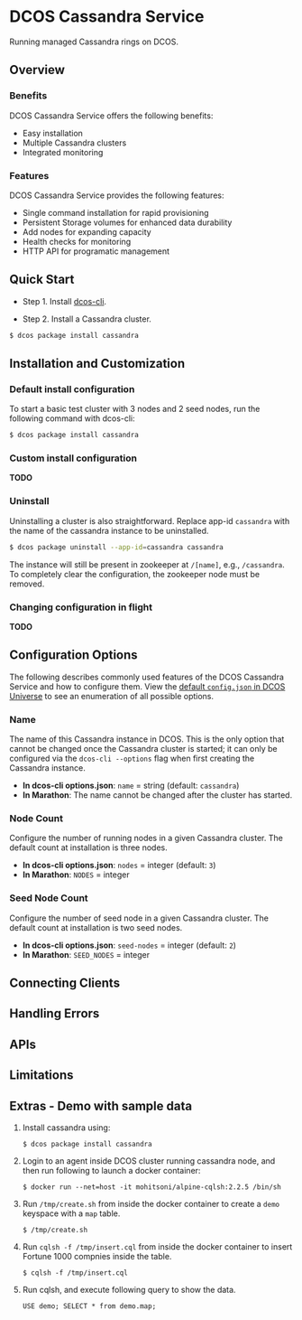 # DCOS Cassandra Service

Running managed Cassandra rings on DCOS.

## Overview

### Benefits
DCOS Cassandra Service offers the following benefits:

* Easy installation
* Multiple Cassandra clusters
* Integrated monitoring

### Features
DCOS Cassandra Service provides the following features:

- Single command installation for rapid provisioning
- Persistent Storage volumes for enhanced data durability
- Add nodes for expanding capacity
- Health checks for monitoring
- HTTP API for programatic management

## Quick Start

- Step 1. Install [dcos-cli](https://github.com/mesosphere/dcos-cli).

- Step 2. Install a Cassandra cluster.

```bash
$ dcos package install cassandra
```

## Installation and Customization

### Default install configuration

To start a basic test cluster with 3 nodes and 2 seed nodes, run the following command with dcos-cli:

``` bash
$ dcos package install cassandra
```

### Custom install configuration
**TODO**

### Uninstall

Uninstalling a cluster is also straightforward. Replace app-id `cassandra` with the name of the cassandra instance to be uninstalled.

``` bash
$ dcos package uninstall --app-id=cassandra cassandra
```

The instance will still be present in zookeeper at `/[name]`, e.g., `/cassandra`. To completely clear the configuration, the zookeeper node must be removed.

### Changing configuration in flight
**TODO**

## Configuration Options

The following describes commonly used features of the DCOS Cassandra Service and how to configure them. View the [default `config.json` in DCOS Universe](https://github.com/mesosphere/universe/tree/version-2.x/repo/packages/C/cassandra) to see an enumeration of all possible options.

### Name

The name of this Cassandra instance in DCOS. This is the only option that cannot be changed once the Cassandra cluster is started; it can only be configured via the `dcos-cli --options` flag when first creating the Cassandra instance.

- **In dcos-cli options.json**: `name` = string (default: `cassandra`)
- **In Marathon**: The name cannot be changed after the cluster has started.

### Node Count

Configure the number of running nodes in a given Cassandra cluster. The default count at installation is three nodes.

- **In dcos-cli options.json**: `nodes` = integer (default: `3`)
- **In Marathon**: `NODES` = integer

### Seed Node Count

Configure the number of seed node in a given Cassandra cluster. The default count at installation is two seed nodes.

- **In dcos-cli options.json**: `seed-nodes` = integer (default: `2`)
- **In Marathon**: `SEED_NODES` = integer

## Connecting Clients

## Handling Errors

## APIs

## Limitations

## Extras - Demo with sample data
1. Install cassandra using:
   ```
   $ dcos package install cassandra
   ```
   
2. Login to an agent inside DCOS cluster running cassandra node, and then run following to launch a docker container:
   ```
   $ docker run --net=host -it mohitsoni/alpine-cqlsh:2.2.5 /bin/sh
   ```
   
3. Run ```/tmp/create.sh``` from inside the docker container to create a ```demo``` keyspace with a ```map``` table.
   ```
   $ /tmp/create.sh
   ```
   
4. Run ```cqlsh -f /tmp/insert.cql``` from inside the docker container to insert Fortune 1000 compnies inside the table.
   ```
   $ cqlsh -f /tmp/insert.cql
   ```
   
5. Run cqlsh, and execute following query to show the data.
   ```
   USE demo; SELECT * from demo.map;
   ```

